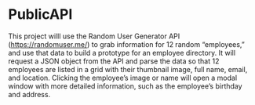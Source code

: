 # PublicAPI
This project willl use the Random User Generator API (https://randomuser.me/) to grab information for 12 random “employees,” and use that data to build a prototype for an employee directory. It will request a JSON object from the API and parse the data so that 12 employees are listed in a grid with their thumbnail image, full name, email, and location. Clicking the employee’s image or name will open a modal window with more detailed information, such as the employee’s birthday and address.

